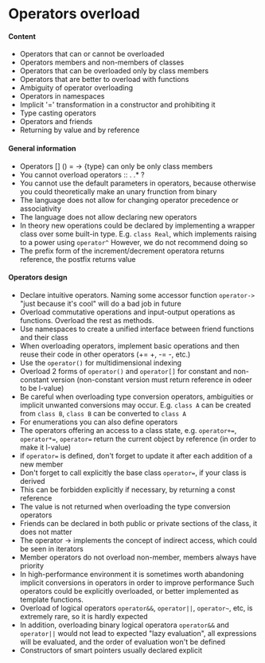 # Operators overload

#### Content  

* Operators that can or cannot be overloaded
* Operators members and non-members of classes
* Operators that can be overloaded only by class members
* Operators that are better to overload with functions
* Ambiguity of operator overloading
* Operators in namespaces
* Implicit '=' transformation in a constructor and prohibiting it
* Type casting operators
* Operators and friends
* Returning by value and by reference


#### General information

* Operators [] () = -> {type} can only be only class members
* You cannot overload operators :: . .* ?
* You cannot use the default parameters in operators, because otherwise you could theoretically make an unary frunction from binary
* The language does not allow for changing operator precedence or associativity
* The language does not allow declaring new operators
* In theory new operations could be declared by implementing a wrapper class over some built-in type.
  E.g. `class Real`, which implements raising to a power using `operator^`
  However, we do not recommend doing so
* The prefix form of the increment/decrement operatora returns reference, the postfix returns value


#### Operators design

* Declare intuitive operators. Naming some accessor function `operator->` "just because it's cool" will do a bad job in future
* Overload commutative operations and input-output operations as functions. Overload the rest as methods.
* Use namespaces to create a unified interface between friend functions and their class
* When overloading operators, implement basic operations and then reuse their code in other operators (+= +, -= -, etc.)
* Use the `operator()` for multidimensional indexing
* Overload 2 forms of `operator()` and `operator[]` for constant and non-constant version 
  (non-constant version must return reference in odeer to be l-value)
* Be careful when overloading type conversion operators, ambiguities or implicit unwanted conversions may occur.
  E.g. `class A` can be created from `class B`, `class B` can be converted to `class A`
* For enumerations you can also define operators
* The operators offering an access to a class state, e.g. `operator+=`, `operator*=`, `operator=` 
  return the current object by reference (in order to make it l-value)
* if `operator=` is defined, don't forget to update it after each addition of a new member
* Don't forget to call explicitly the base class `operator=`, if your class is derived
* This can be forbidden explicitly if necessary, by returning a const reference
* The value is not returned when overloading the type conversion operators
* Friends can be declared in both public or private sections of the class, it does not matter
* The operator -> implements the concept of indirect access, which could be seen in iterators
* Member operators do not overload non-member, members always have priority
* In high-performance environment it is sometimes worth abandoning implicit conversions in operators in order to improve performance
  Such operators could be explicitly overloaded, or better implemented as template functions.
* Overload of logical operators `operator&&`, `operator||`, `operator~`, etc, is extremely rare, so it is hardly expected
* In addition, overloading binary logical operatora `operator&&` and `operator||` would not lead to expected "lazy evaluation", 
  all expressions will be evaluated, and the order of evaluation won't be defined
* Constructors of smart pointers usually declared explicit
